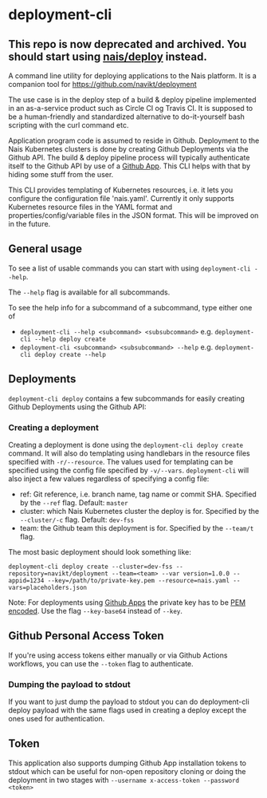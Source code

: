 # deployment-cli

## This repo is now deprecated and archived. You should start using [nais/deploy](https://doc.nais.io/deployment) instead.

A command line utility for deploying applications to the Nais platform. It is a companion tool for https://github.com/navikt/deployment 

The use case is in the deploy step of a build & deploy pipeline implemented in an as-a-service product such as Circle CI og Travis CI. It is supposed to be a human-friendly and standardized alternative to do-it-yourself bash scripting with the curl command etc.

Application program code is assumed to reside in Github. Deployment to the Nais Kubernetes clusters is done by creating Github Deployments via the Github API. The build & deploy pipeline process will typically authenticate itself to the Github API by use of a [Github App](https://lab.github.com/githubtraining/getting-started-with-github-apps). This CLI helps with that by hiding some stuff from the user.

This CLI provides templating of Kubernetes resources, i.e. it lets you configure the configuration file 'nais.yaml'. Currently it only supports Kubernetes resource files in the YAML format and properties/config/variable files in the JSON format. This will be improved on in the future.

## General usage
To see a list of usable commands you can start with using `deployment-cli --help`.

The `--help` flag is available for all subcommands.

To see the help info for a subcommand of a subcommand, type either one of
* `deployment-cli --help <subcommand> <subsubcommand>` e.g. `deployment-cli --help deploy create`
* `deployment-cli <subcommand> <subsubcommand> --help` e.g. `deployment-cli deploy create --help`

## Deployments
`deployment-cli deploy` contains a few subcommands for easily creating Github Deployments using the Github API:

### Creating a deployment
Creating a deployment is done using the `deployment-cli deploy create` command. It will also do templating using
handlebars in the resource files specified with `-r/--resource`. The values used for templating can be specified using
the config file specified by `-v/--vars`. `deployment-cli` will also inject a few values regardless of specifying a
config file:
* ref: Git reference, i.e. branch name, tag name or commit SHA. Specified by the `--ref` flag. Default: `master`
* cluster: which Nais Kubernetes cluster the deploy is for. Specified by the `--cluster/-c` flag. Default: `dev-fss`
* team: the Github team this deployment is for. Specified by the `--team/t` flag.

The most basic deployment should look something like:
                                                                                   
`deployment-cli deploy create --cluster=dev-fss --repository=navikt/deployment --team=<team> --var version=1.0.0 --appid=1234 --key=/path/to/private-key.pem --resource=nais.yaml --vars=placeholders.json`
                                                                                   
Note: For deployments using [Github Apps](https://lab.github.com/githubtraining/getting-started-with-github-apps) the private key has to be [PEM encoded](https://support.quovadisglobal.com/kb/a37/what-is-pem-format.aspx). Use the flag `--key-base64` instead of `--key`.

## Github Personal Access Token
If you're using access tokens either manually or via Github Actions workflows, you can use the `--token` flag to authenticate.

### Dumping the payload to stdout
If you want to just dump the payload to stdout you can do deployment-cli deploy payload with the same flags used in
creating a deploy except the ones used for authentication.

## Token
This application also supports dumping Github App installation tokens to stdout which can be useful for non-open
repository cloning or doing the deployment in two stages with `--username x-access-token --password <token>`
